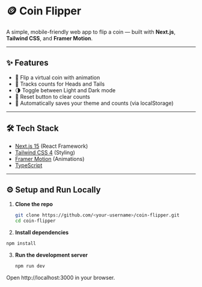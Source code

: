 # 🪙 Coin Flipper

A simple, mobile-friendly web app to flip a coin — built with **Next.js**, **Tailwind CSS**, and **Framer Motion**.

---

## ✨ Features
- 🎲 Flip a virtual coin with animation
- 🧮 Tracks counts for Heads and Tails
- 🌗 Toggle between Light and Dark mode
- 🔄 Reset button to clear counts
- 💾 Automatically saves your theme and counts (via localStorage)

---

## 🛠️ Tech Stack
- [Next.js 15](https://nextjs.org/) (React Framework)
- [Tailwind CSS 4](https://tailwindcss.com/) (Styling)
- [Framer Motion](https://www.framer.com/motion/) (Animations)
- [TypeScript](https://www.typescriptlang.org/)

---

## ⚙️ Setup and Run Locally

1. **Clone the repo**
   ```bash
   git clone https://github.com/<your-username>/coin-flipper.git
   cd coin-flipper
   ```

2. **Install dependencies**
  ```bash
  npm install
  ```

3. **Run the development server**
    ```bash
    npm run dev
    ```

Open http://localhost:3000 in your browser.

